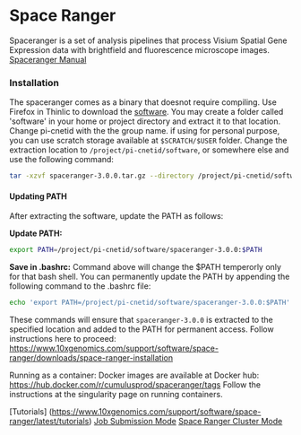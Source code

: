 # Space Ranger
Spaceranger is a set of analysis pipelines that process Visium Spatial Gene Expression data with brightfield and fluorescence microscope images.
[Spaceranger Manual](https://support.10xgenomics.com/spatial-gene-expression/software/pipelines/latest/what-is-space-ranger)

### Installation
The spaceranger comes as a binary that doesnot require compiling. Use Firefox in Thinlic to download the [software](https://www.10xgenomics.com/support/software/space-ranger/downloads). You may create a folder called 'software' in your home or project directory and extract it to that location. Change pi-cnetid with the the group name. if using for personal purpose, you can use scratch storage available at `$SCRATCH/$USER` folder.
Change the extraction location to `/project/pi-cnetid/software`, or somewhere else and use the following command:

```bash
tar -xzvf spaceranger-3.0.0.tar.gz --directory /project/pi-cnetid/software
```

#### Updating PATH

After extracting the software, update the PATH as follows:

**Update PATH:**

```bash
export PATH=/project/pi-cnetid/software/spaceranger-3.0.0:$PATH
```

**Save in .bashrc:**
Command above will change the $PATH temperorly only for that bash shell. You can permanently update the PATH by appending the following command to the .bashrc file:

```bash
echo 'export PATH=/project/pi-cnetid/software/spaceranger-3.0.0:$PATH' >> ~/.bashrc
```

These commands will ensure that `spaceranger-3.0.0` is extracted to the specified location and added to the PATH for permanent access. Follow instructions here to proceed: <https://www.10xgenomics.com/support/software/space-ranger/downloads/space-ranger-installation>

Running as a container: Docker images are available at Docker hub: https://hub.docker.com/r/cumulusprod/spaceranger/tags
Follow the instructions at the singularity page on running containers.

[Tutorials] (https://www.10xgenomics.com/support/software/space-ranger/latest/tutorials)
[Job Submission Mode](https://www.10xgenomics.com/support/software/space-ranger/latest/advanced/job-submission-mode)
[Space Ranger Cluster Mode](https://www.10xgenomics.com/support/software/space-ranger/latest/advanced/cluster-mode)
